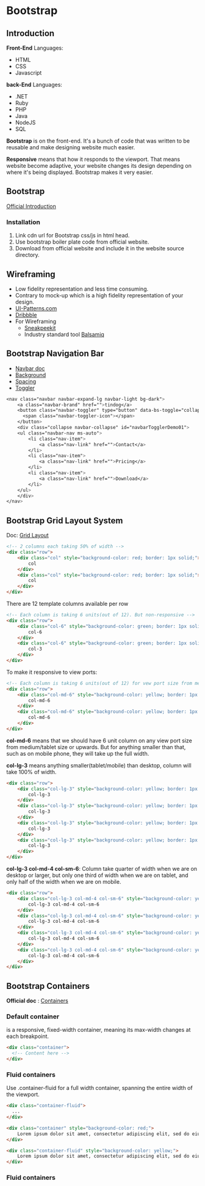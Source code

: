 # Bootstrap

## Introduction

**Front-End**
Languages:

- HTML
- CSS
- Javascript

**back-End**
Languages:

- .NET
- Ruby
- PHP
- Java
- NodeJS
- SQL

**Bootstrap** is on the front-end. It's a bunch of code that was written to be reusable and make designing website much easier.

**Responsive** means that how it responds to the viewport. That means website become adaptive, your website changes its design depending on where it's  being displayed. Bootstrap makes it very easier.

## Bootstrap

[Official Introduction](https://getbootstrap.com/docs/5.2/getting-started/introduction/)

### Installation

1. Link cdn url for Bootstrap css/js in html head.
2. Use bootstrap boiler plate code from official website.
3. Download from official website and include it in the website source directory.

## Wireframing

- Low fidelity representation and less time consuming.
- Contrary to mock-up which is a high fidelity representation of your design.
- [UI-Patterns.com](https://ui-patterns.com/)
- [Dribbble](https://dribbble.com/)
- For Wireframing 
  - [Sneakpeekit](https://sneakpeekit.com/)
  - Industry standard tool [Balsamiq](https://balsamiq.com/)
  
## Bootstrap Navigation Bar

- [Navbar doc](https://getbootstrap.com/docs/5.2/components/navbar/)
- [Background](https://getbootstrap.com/docs/5.2/utilities/background/)
- [Spacing](https://getbootstrap.com/docs/5.2/utilities/spacing/)
- [Toggler](https://getbootstrap.com/docs/5.2/components/navbar/#toggler)

```css
<nav class="navbar navbar-expand-lg navbar-light bg-dark">
    <a class="navbar-brand" href="">tindog</a>
    <button class="navbar-toggler" type="button" data-bs-toggle="collapse" data-bs-target="#navbarTogglerDemo01" aria-controls="navbarTogglerDemo01" aria-expanded="false" aria-label="Toggle navigation">
      <span class="navbar-toggler-icon"></span>
    </button>
    <div class="collapse navbar-collapse" id="navbarTogglerDemo01">
    <ul class="navbar-nav ms-auto">
        <li class="nav-item">
            <a class="nav-link" href="">Contact</a>
        </li>
        <li class="nav-item">
            <a class="nav-link" href="">Pricing</a>
        </li>
        <li class="nav-item">
            <a class="nav-link" href="">Download</a>
        </li>
    </ul>
    </div>
</nav>
```

## Bootstrap Grid Layout System

Doc: [Grid Layout](https://getbootstrap.com/docs/5.2/layout/grid/)

```html
<!-- 2 columns each taking 50% of width -->
<div class="row">
    <div class="col" style="background-color: red; border: 1px solid;">
        col
    </div>
    <div class="col" style="background-color: red; border: 1px solid;">
        col
    </div>
</div>
```

There are 12 template columns available per row

```html
<!-- Each column is taking 6 units(out of 12). But non-responsive -->
<div class="row">
    <div class="col-6" style="background-color: green; border: 1px solid;">
        col-6
    </div>
    <div class="col-6" style="background-color: green; border: 1px solid;">
        col-3
    </div>
</div>
```

To make it responsive to view ports:

```html
<!-- Each column is taking 6 units(out of 12) for vew port size from medium size. -->
<div class="row">
    <div class="col-md-6" style="background-color: yellow; border: 1px solid;">
        col-md-6
    </div>
    <div class="col-md-6" style="background-color: yellow; border: 1px solid;">
        col-md-6
    </div>
</div>
```

**col-md-6** means that we should have 6 unit column on any view port size from medium/tablet size or upwards. But for anything smaller than that, such as on mobile phone, they will take up the full width.

**col-lg-3** means anything smaller(tablet/mobile) than desktop, column will take 100% of width.

```html
<div class="row">
    <div class="col-lg-3" style="background-color: yellow; border: 1px solid;">
        col-lg-3
    </div>
    <div class="col-lg-3" style="background-color: yellow; border: 1px solid;">
        col-lg-3
    </div>
    <div class="col-lg-3" style="background-color: yellow; border: 1px solid;">
        col-lg-3
    </div>
    <div class="col-lg-3" style="background-color: yellow; border: 1px solid;">
        col-lg-3
    </div>
</div>
```

**col-lg-3 col-md-4 col-sm-6**: Column take quarter of width when we are on desktop or larger, but only one third of width  when we are on tablet, and only half of the width when we are on mobile.

```html
<div class="row">
    <div class="col-lg-3 col-md-4 col-sm-6" style="background-color: yellow; border: 1px solid;">
        col-lg-3 col-md-4 col-sm-6
    </div>
    <div class="col-lg-3 col-md-4 col-sm-6" style="background-color: yellow; border: 1px solid;">
        col-lg-3 col-md-4 col-sm-6
    </div>
    <div class="col-lg-3 col-md-4 col-sm-6" style="background-color: yellow; border: 1px solid;">
        col-lg-3 col-md-4 col-sm-6
    </div>
    <div class="col-lg-3 col-md-4 col-sm-6" style="background-color: yellow; border: 1px solid;">
        col-lg-3 col-md-4 col-sm-6
    </div>
</div>
```

## Bootstrap Containers

**Official doc** : [Containers](https://getbootstrap.com/docs/5.2/layout/containers/)

### Default container

is a responsive, fixed-width container, meaning its max-width changes at each breakpoint.

```html
<div class="container">
  <!-- Content here -->
</div>
```

### Fluid containers

Use .container-fluid for a full width container, spanning the entire width of the viewport.

```html
<div class="container-fluid">
  ...
</div>
```

```html
<div class="container" style="background-color: red;">
    Lorem ipsum dolor sit amet, consectetur adipiscing elit, sed do eiusmod tempor incididunt ut labore et dolore magna aliqua. Ut enim ad minim veniam, quis nostrud exercitation ullamco laboris nisi ut aliquip ex ea commodo consequat. Duis aute irure dolor in reprehenderit in voluptate velit esse cillum dolore eu fugiat nulla pariatur. Excepteur sint occaecat cupidatat non proident, sunt in culpa qui officia deserunt mollit anim id est laborum.
</div>

<div class="container-fluid" style="background-color: yellow;">
    Lorem ipsum dolor sit amet, consectetur adipiscing elit, sed do eiusmod tempor incididunt ut labore et dolore magna aliqua. Ut enim ad minim veniam, quis nostrud exercitation ullamco laboris nisi ut aliquip ex ea commodo consequat. Duis aute irure dolor in reprehenderit in voluptate velit esse cillum dolore eu fugiat nulla pariatur. Excepteur sint occaecat cupidatat non proident, sunt in culpa qui officia deserunt mollit anim id est laborum.
</div>
```

### Fluid containers